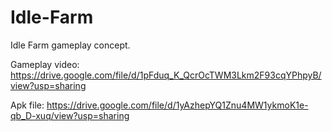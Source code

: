 # Idle-Farm

Idle Farm gameplay concept.

Gameplay video: https://drive.google.com/file/d/1pFduq_K_QcrOcTWM3Lkm2F93cqYPhpyB/view?usp=sharing

Apk file: https://drive.google.com/file/d/1yAzhepYQ1Znu4MW1ykmoK1e-qb_D-xuq/view?usp=sharing
